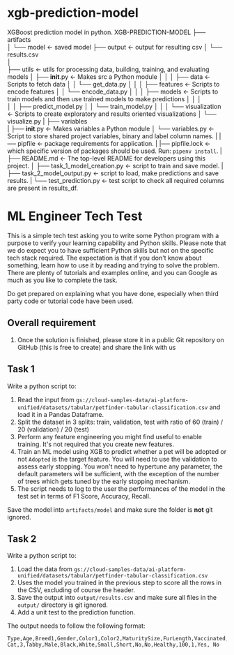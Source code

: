 # xgb-prediction-model
XGBoost prediction model in python.
XGB-PREDICTION-MODEL
├── artifacts    
│         └── model    <- saved model
├── output             <- output for resulting csv
│   └── results.csv  
│   
├── utils              <- utils for processing data, building, training, and evaluating models
│   ├── __init__.py    <- Makes src a Python module
│   │
│   ├── data           <- Scripts to fetch data
│   │   └── get_data.py
│   │
│   ├── features       <- Scripts to encode features
│   │   └── encode_data.py
│   │
│   ├── models         <- Scripts to train models and then use trained models to make predictions
│   │   │                 
│   │   ├── predict_model.py
│   │   └── train_model.py
│   │
│   └── visualization  <- Scripts to create exploratory and results oriented visualizations
│       └── visualize.py
|
├── variables  
|   ├── __init__.py    <- Makes variables a Python module 
│   └── variables.py   <- Script to store shared project variables, binary and label column names.
|
|── pipfile            <-  package requirements for application.
|
|── pipfile.lock       <- which specific version of packages should be used. Run: `pipenv install`.
|
├── README.md          <- The top-level README for developers using this project.
│
├── task_1_model_creation.py          <- script to train and save model.
|
├── task_2_model_output.py         <- script to load, make predictions and save results.
|
└── test_prediction.py            <- test script to check all required columns are present in results_df.

# ML Engineer Tech Test

This is a simple tech test asking you to write some Python program with a purpose to verify your learning capability and Python skills. 
Please note that we do expect you to have sufficient Python skills but not on the specific tech stack required. The expectation
is that if you don't know about something, learn how to use it by reading and trying to solve the problem. There are 
plenty of tutorials and examples online, and you can Google as much as you like to complete the task. 

Do get prepared on explaining what you have done, especially when third party code or tutorial code have been used.

## Overall requirement
1. Once the solution is finished, please store it in a public Git repository on GitHub (this is free to create) and share the link with us



## Task 1
Write a python script to:
1. Read the input from `gs://cloud-samples-data/ai-platform-unified/datasets/tabular/petfinder-tabular-classification.csv` and load it in a Pandas Dataframe.
2. Split the dataset in 3 splits: train, validation, test with ratio of 60 (train) / 20 (validation) / 20 (test)
3. Perform any feature engineering  you might find useful to enable training. It's not required that you create new features. 
4. Train an ML model using XGB to predict whether a pet will be adopted or not `Adopted` is the target feature. You will need to use the validation to assess early stopping. You won't need to hypertune any parameter, the default parameters will be sufficient, with the exception of the number of trees which gets tuned by the early stopping mechanism.
5. The script needs to log to the user the performances of the model in the test set in terms of F1 Score, Accuracy, Recall.

Save the model into `artifacts/model` and make sure the folder is <b>not</b> git ignored.


## Task 2
Write a python script to:
1. Load the data from `gs://cloud-samples-data/ai-platform-unified/datasets/tabular/petfinder-tabular-classification.csv`
2. Uses the model you trained in the previous step to score all the rows in the CSV, excluding of course the header.
3. Save the output into `output/results.csv` and make sure all files in the `output/` directory is git ignored.
4. Add a unit test to the prediction function.


The output needs to follow the following format:
```
Type,Age,Breed1,Gender,Color1,Color2,MaturitySize,FurLength,Vaccinated,Sterilized,Health,Fee,PhotoAmt,Adopted,Adopted_prediction
Cat,3,Tabby,Male,Black,White,Small,Short,No,No,Healthy,100,1,Yes, No
```


